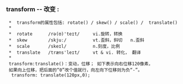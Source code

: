 ### transform -- 改变 :
     *  transform的属性包括: rotate() / skew() / scale() /  translate()
     *
     *  rotate      /rə(ʊ)'teɪt/     vi.旋转，转换
     *  skew        /skjuː/          vt.歪斜，斜切   n.歪斜
     *  scale       /skeɪl/          n.刻度，比例
     *  translate   /træns'leɪt/     vt & vi. 转化， 翻译
     *
     transform:translate()：变动，位移； 如下表示向右位移120像素，
     如果向上位移，把后面的“0”改个值就行，向左向下位移则为负“-”。
      transform: translate(120px,0);